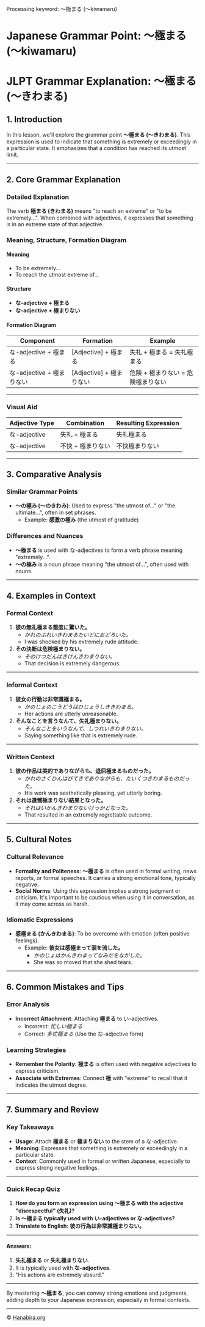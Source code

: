 Processing keyword: ～極まる (〜kiwamaru)
# Japanese Grammar Point: ～極まる (〜kiwamaru)
# JLPT Grammar Explanation: ～極まる (〜きわまる)
## 1. Introduction
In this lesson, we'll explore the grammar point **～極まる (〜きわまる)**. This expression is used to indicate that something is extremely or exceedingly in a particular state. It emphasizes that a condition has reached its utmost limit.

---
## 2. Core Grammar Explanation
### Detailed Explanation
The verb **極まる (きわまる)** means "to reach an extreme" or "to be extremely...". When combined with adjectives, it expresses that something is in an extreme state of that adjective.
### Meaning, Structure, Formation Diagram
#### **Meaning**
- To be extremely...
- To reach the utmost extreme of...
#### **Structure**
- **な-adjective + 極まる**
- **な-adjective + 極まりない**
#### **Formation Diagram**
| Component                | Formation                    | Example                             |
|--------------------------|------------------------------|-------------------------------------|
| な-adjective + 極まる        | [Adjective] + 極まる          | 失礼 + 極まる = 失礼極まる             |
| な-adjective + 極まりない    | [Adjective] + 極まりない      | 危険 + 極まりない = 危険極まりない       |
---
### Visual Aid
| **Adjective Type** | **Combination**        | **Resulting Expression** |
|--------------------|------------------------|--------------------------|
| な-adjective        | 失礼 + 極まる          | 失礼極まる                |
| な-adjective        | 不快 + 極まりない      | 不快極まりない             |
---
## 3. Comparative Analysis
### Similar Grammar Points
- **～の極み (〜のきわみ)**: Used to express "the utmost of..." or "the ultimate...", often in set phrases.
  - Example: **感激の極み** (the utmost of gratitude)
### Differences and Nuances
- **～極まる** is used with な-adjectives to form a verb phrase meaning "extremely...".
- **～の極み** is a noun phrase meaning "the utmost of...", often used with nouns.
---
## 4. Examples in Context
### Formal Context
1. **彼の無礼極まる態度に驚いた。**
   - *かれのぶれいきわまるたいどにおどろいた。*
   - I was shocked by his extremely rude attitude.
2. **その決断は危険極まりない。**
   - *そのけつだんはきけんきわまりない。*
   - That decision is extremely dangerous.
---
### Informal Context
1. **彼女の行動は非常識極まる。**
   - *かのじょのこうどうはひじょうしききわまる。*
   - Her actions are utterly unreasonable.
2. **そんなことを言うなんて、失礼極まりない。**
   - *そんなことをいうなんて、しつれいきわまりない。*
   - Saying something like that is extremely rude.
---
### Written Context
1. **彼の作品は美的でありながらも、退屈極まるものだった。**
   - *かれのさくひんはびてきでありながらも、たいくつきわまるものだった。*
   - His work was aesthetically pleasing, yet utterly boring.
2. **それは遺憾極まりない結果となった。**
   - *それはいかんきわまりないけっかとなった。*
   - That resulted in an extremely regrettable outcome.
---
## 5. Cultural Notes
### Cultural Relevance
- **Formality and Politeness**: **～極まる** is often used in formal writing, news reports, or formal speeches. It carries a strong emotional tone, typically negative.
- **Social Norms**: Using this expression implies a strong judgment or criticism. It's important to be cautious when using it in conversation, as it may come across as harsh.
### Idiomatic Expressions
- **感極まる (かんきわまる)**: To be overcome with emotion (often positive feelings).
  - Example: **彼女は感極まって涙を流した。**
    - *かのじょはかんきわまってなみだをながした。*
    - She was so moved that she shed tears.
---
## 6. Common Mistakes and Tips
### Error Analysis
- **Incorrect Attachment**: Attaching **極まる** to い-adjectives.
  - Incorrect: *忙しい極まる*
  - Correct: *多忙極まる* (Use the な-adjective form)
### Learning Strategies
- **Remember the Polarity**: **極まる** is often used with negative adjectives to express criticism.
- **Associate with Extremes**: Connect **極** with "extreme" to recall that it indicates the utmost degree.
---
## 7. Summary and Review
### Key Takeaways
- **Usage**: Attach **極まる** or **極まりない** to the stem of a な-adjective.
- **Meaning**: Expresses that something is extremely or exceedingly in a particular state.
- **Context**: Commonly used in formal or written Japanese, especially to express strong negative feelings.
---
### Quick Recap Quiz
1. **How do you form an expression using ～極まる with the adjective "disrespectful" (失礼)?**
2. **Is ～極まる typically used with い-adjectives or な-adjectives?**
3. **Translate to English: 彼の行為は非常識極まりない。**
---
#### **Answers:**
1. **失礼極まる** or **失礼極まりない**.
2. It is typically used with **な-adjectives**.
3. "His actions are extremely absurd."
---
By mastering **～極まる**, you can convey strong emotions and judgments, adding depth to your Japanese expression, especially in formal contexts.


---

© [Hanabira.org](https://hanabira.org)
